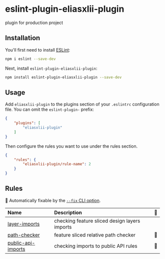 # eslint-plugin-eliasxlii-plugin

plugin for production project

## Installation

You'll first need to install [ESLint](https://eslint.org/):

```sh
npm i eslint --save-dev
```

Next, install `eslint-plugin-eliasxlii-plugin`:

```sh
npm install eslint-plugin-eliasxlii-plugin --save-dev
```

## Usage

Add `eliasxlii-plugin` to the plugins section of your `.eslintrc` configuration file. You can omit the `eslint-plugin-` prefix:

```json
{
    "plugins": [
        "eliasxlii-plugin"
    ]
}
```


Then configure the rules you want to use under the rules section.

```json
{
    "rules": {
        "eliasxlii-plugin/rule-name": 2
    }
}
```

## Rules
<!-- begin auto-generated rules list -->

🔧 Automatically fixable by the [`--fix` CLI option](https://eslint.org/docs/user-guide/command-line-interface#--fix).

| Name                                                   | Description                                   | 🔧 |
| :----------------------------------------------------- | :-------------------------------------------- | :- |
| [layer-imports](docs/rules/layer-imports.md)           | checking feature sliced design layers imports |    |
| [path-checker](docs/rules/path-checker.md)             | feature sliced relative path checker          | 🔧 |
| [public-api-imports](docs/rules/public-api-imports.md) | checking imports to public API rules          | 🔧 |

<!-- end auto-generated rules list -->



